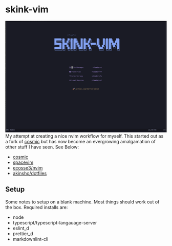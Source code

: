 # skink-vim

![skink-vim](./resources/skink-vim.png)
My attempt at creating a nice nvim workflow for myself. This started out as a fork
of [cosmic](https://github.com/CosmicNvim/CosmicNvim)
but has now become an evergrowing amalgamation of other stuff I have seen. See Below:

- [cosmic](https://github.com/CosmicNvim/CosmicNvim)
- [spacevim](https://github.com/SpaceVim/SpaceVim)
- [ecosse3/nvim](https://github.com/ecosse3/nvim)
- [akinsho/dotfiles](https://github.com/akinsho/dotfiles)

## Setup

Some notes to setup on a blank machine. Most things should work out of the box.
Required installs are:

- node
- typescript/typescript-langauage-server
- eslint_d
- prettier_d
- markdownlint-cli
